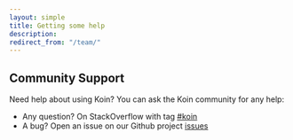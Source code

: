 ```yaml
---
layout: simple
title: Getting some help
description: 
redirect_from: "/team/"
---
```



## Community Support

Need help about using Koin? You can ask the Koin community for any help:

<ul>
    <li>Any question? On StackOverflow with tag <a href="{{ site.stackoverflow }}">#koin</a></li>
    <li>A bug? Open an issue on our Github project <a href="{{ site.repo }}/issues">issues</a></li>
</ul>



